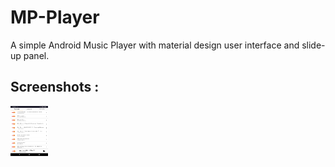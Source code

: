 # MP-Player
A simple Android Music Player with material design user interface and slide-up panel.

## Screenshots :

<img src="./images/player_1.jpg" width="60" height="80">

